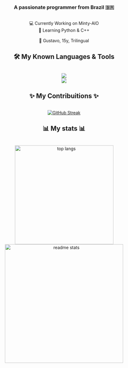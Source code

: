 <h3 align="center">A passionate programmer from Brazil 🇧🇷</h3>

<br/>

<div align="center">
  💻 Currently Working on Minty-AIO <br>
  🐍 Learning Python & C++ <br>
<br>
  📂 Gustavo, 15y, Trilingual <br>
</div>

<h2 align="center">🛠️ My Known Languages & Tools</h2>

<br/>

<div align="center">
  <a href="https://skillicons.dev">
  <img src="https://skillicons.dev/icons?i=js,html,css,python,cpp"> <br>
  <img src="https://skillicons.dev/icons?i=vscode,linux,figma,bootstrap">
  </a>
</div>

<div align="center">
  <h2>✨ My Contribuitions ✨</h2>
  <br>
   <a href="https://git.io/streak-stats"><img src="https://streak-stats.demolab.com?user=callmeminty&theme=radical&border_radius=3.5&date_format=j%20M%5B%20Y%5D" alt="GitHub Streak" /></a>
</div>

<div align="center">
  <h2>📊 My stats 📊</h2>
  <br>
    <img width=325 align="center" src="https://github-readme-stats-salesp07.vercel.app/api/top-langs/?username=salesp07&hide=HTML&langs_count=8&layout=compact&theme=react&border_radius=10&size_weight=0.5&count_weight=0.5&exclude_repo=github-readme-stats" alt="top langs" /> 
  <img align="center" width=390 src="https://github-readme-stats-salesp07.vercel.app/api?username=salesp07&count_private=true&show_icons=true&theme=react&rank_icon=github&border_radius=10" alt="readme stats" />
</div>
